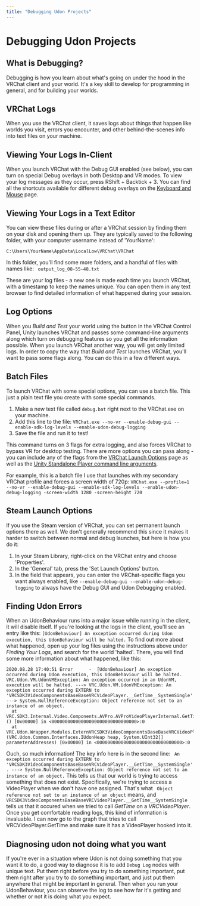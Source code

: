 ```yaml
---
title: "Debugging Udon Projects"
---
```


# Debugging Udon Projects

## What is Debugging?
Debugging is how you learn about what's going on under the hood in the VRChat client and your world. It's a key skill to develop for programming in general, and for building your worlds.

## VRChat Logs
When you use the VRChat client, it saves logs about things that happen like worlds you visit, errors you encounter, and other behind-the-scenes info into text files on your machine.

## Viewing Your Logs In-Client
When you launch VRChat with the Debug GUI enabled (see below), you can turn on special Debug overlays in both Desktop and VR modes. To view your log messages as they occur, press RShift + Backtick + 3. You can find all the shortcuts available for different debug overlays on the [Keyboard and Mouse](https://docs.vrchat.com/docs/keyboard-and-mouse) page.

## Viewing Your Logs in a Text Editor
You can view these files during or after a VRChat session by finding them on your disk and opening them up. They are typically saved to the following folder, with your computer username instead of 'YourName':

`C:\Users\YourName\AppData\LocalLow\VRChat\VRChat`

In this folder, you'll find some more folders, and a handful of files with names like:
` output_log_08-55-48.txt`

These are your log files - a new one is made each time you launch VRChat, with a timestamp to keep the names unique. You can open them in any text browser to find detailed information of what happened during your session.

## Log Options
When you *Build and Test* your world using the button in the VRChat Control Panel, Unity launches VRChat and passes some command-line arguments along which turn on debugging features so you get all the information possible. When you launch VRChat another way, you will get only limited logs. In order to copy the way that *Build and Test* launches VRChat, you'll want to pass some flags along. You can do this in a few different ways.

## Batch Files
To launch VRChat with some special options, you can use a batch file. This just a plain text file you create with some special commands.
1. Make a new text file called `debug.bat` right next to the VRChat.exe on your machine.
2. Add this line to the file: `VRChat.exe --no-vr --enable-debug-gui --enable-sdk-log-levels --enable-udon-debug-logging`
3. Save the file and run it to test!

This command turns on 3 flags for extra logging, and also forces VRChat to bypass VR for desktop testing. There are more options you can pass along - you can include any of the flags from the [VRChat Launch Options](https://docs.vrchat.com/docs/launch-options) page as well as the [Unity Standalone Player command line arguments](https://docs.unity3d.com/2019.4/Documentation/Manual/CommandLineArguments.html).

For example, this is a batch file I use that launches with my secondary VRChat profile and forces a screen width of 720p:
`VRChat.exe --profile=1 --no-vr --enable-debug-gui --enable-sdk-log-levels --enable-udon-debug-logging -screen-width 1280 -screen-height 720`

## Steam Launch Options
If you use the Steam version of VRChat, you can set permanent launch options there as well. We don't generally recommend this since it makes it harder to switch between normal and debug launches, but here is how you do it:

1. In your Steam Library, right-click on the VRChat entry and choose 'Properties'.
2. In the 'General' tab, press the 'Set Launch Options' button.
3. In the field that appears, you can enter the VRChat-specific flags you want always enabled, like `--enable-debug-gui --enable-udon-debug-logging` to always have the Debug GUI and Udon Debugging enabled.

## Finding Udon Errors
When an UdonBehaviour runs into a major issue while running in the client, it will disable itself. If you're looking at the logs in the client, you'll see an entry like this:
`[UdonBehaviour] An exception occurred during Udon execution, this UdonBehaviour will be halted.`
To find out more about what happened, open up your log files using the instructions above under *Finding Your Logs*, and search for the world 'halted'. There, you will find some more information about what happened, like this:
```
2020.08.28 17:40:51 Error      -  [UdonBehaviour] An exception occurred during Udon execution, this UdonBehaviour will be halted.
VRC.Udon.VM.UdonVMException: An exception occurred in an UdonVM, execution will be halted. ---> VRC.Udon.VM.UdonVMException: An exception occurred during EXTERN to 'VRCSDK3VideoComponentsBaseBaseVRCVideoPlayer.__GetTime__SystemSingle'. ---> System.NullReferenceException: Object reference not set to an instance of an object.
  at VRC.SDK3.Internal.Video.Components.AVPro.AVProVideoPlayerInternal.GetTime () [0x00000] in <00000000000000000000000000000000>:0 
  at VRC.Udon.Wrapper.Modules.ExternVRCSDK3VideoComponentsBaseBaseVRCVideoPlayer.__GetTime__SystemSingle (VRC.Udon.Common.Interfaces.IUdonHeap heap, System.UInt32[] parameterAddresses) [0x00000] in <00000000000000000000000000000000>:0 
```
Ouch, so much information! The key info here is in the second line: `
An exception occurred during EXTERN to 'VRCSDK3VideoComponentsBaseBaseVRCVideoPlayer.__GetTime__SystemSingle'. ---> System.NullReferenceException: Object reference not set to an instance of an object.`
This tells us that our world is trying to access something that does not exist. Specifically, we're trying to access a VideoPlayer when we don't have one assigned. That's what ` Object reference not set to an instance of an object` means, and `VRCSDK3VideoComponentsBaseBaseVRCVideoPlayer.__GetTime__SystemSingle` tells us that it occured when we tried to call *GetTime* on a *VRCVideoPlayer*. Once you get comfortable reading logs, this kind of information is invaluable. I can now go to the graph that tries to call VRCVideoPlayer.GetTime and make sure it has a VideoPlayer hooked into it.


## Diagnosing udon not doing what you want
If you're ever in a situation where Udon is not doing something that you want it to do, a good way to diagnose it is to add `Debug Log` nodes with unique text. Put them right before you try to do something important, put them right after you try to do something important, and just put them anywhere that might be important in general. Then when you run your UdonBehaviour, you can observe the log to see how far it's getting and whether or not it is doing what you expect.